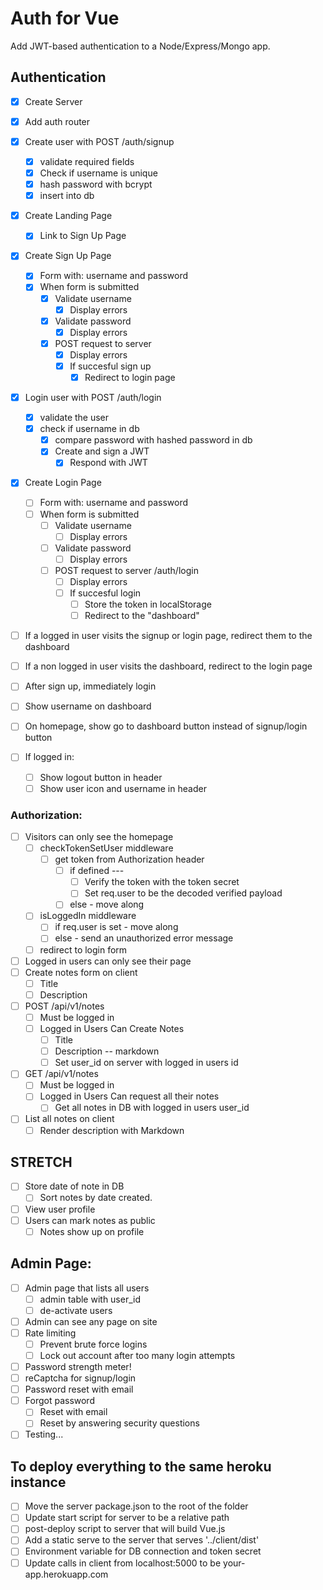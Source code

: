 # Auth for Vue

Add JWT-based authentication to a Node/Express/Mongo app.

## Authentication

- [x] Create Server
- [x] Add auth router
- [x] Create user with POST /auth/signup
  - [x] validate required fields
  - [x] Check if username is unique
  - [x] hash password with bcrypt
  - [x] insert into db
- [x] Create Landing Page
  - [x] Link to Sign Up Page
- [x] Create Sign Up Page
  - [x] Form with: username and password
  - [x] When form is submitted
    - [x] Validate username
      - [x] Display errors
    - [x] Validate password
      - [x] Display errors
    - [x] POST request to server
      - [x] Display errors
      - [x] If succesful sign up
        - [x] Redirect to login page
- [x] Login user with POST /auth/login

  - [x] validate the user
  - [x] check if username in db
    - [x] compare password with hashed password in db
    - [x] Create and sign a JWT
      - [x] Respond with JWT

- [x] Create Login Page
  - [ ] Form with: username and password
  - [ ] When form is submitted
    - [ ] Validate username
      - [ ] Display errors
    - [ ] Validate password
      - [ ] Display errors
    - [ ] POST request to server /auth/login
      - [ ] Display errors
      - [ ] If succesful login
        - [ ] Store the token in localStorage
        - [ ] Redirect to the "dashboard"
- [ ] If a logged in user visits the signup or login page, redirect them to the dashboard
- [ ] If a non logged in user visits the dashboard, redirect to the login page
- [ ] After sign up, immediately login
- [ ] Show username on dashboard
- [ ] On homepage, show go to dashboard button instead of signup/login button
- [ ] If logged in:
  - [ ] Show logout button in header
  - [ ] Show user icon and username in header

### Authorization:

- [ ] Visitors can only see the homepage
  - [ ] checkTokenSetUser middleware
    - [ ] get token from Authorization header
      - [ ] if defined ---
        - [ ] Verify the token with the token secret
        - [ ] Set req.user to be the decoded verified payload
      - [ ] else - move along
  - [ ] isLoggedIn middleware
    - [ ] if req.user is set - move along
    - [ ] else - send an unauthorized error message
  - [ ] redirect to login form
- [ ] Logged in users can only see their page
- [ ] Create notes form on client
  - [ ] Title
  - [ ] Description
- [ ] POST /api/v1/notes
  - [ ] Must be logged in
  - [ ] Logged in Users Can Create Notes
    - [ ] Title
    - [ ] Description -- markdown
    - [ ] Set user_id on server with logged in users id
- [ ] GET /api/v1/notes
  - [ ] Must be logged in
  - [ ] Logged in Users Can request all their notes
    - [ ] Get all notes in DB with logged in users user_id
- [ ] List all notes on client
  - [ ] Render description with Markdown

## STRETCH

- [ ] Store date of note in DB
  - [ ] Sort notes by date created.
- [ ] View user profile
- [ ] Users can mark notes as public
  - [ ] Notes show up on profile

## Admin Page:

- [ ] Admin page that lists all users
  - [ ] admin table with user_id
  - [ ] de-activate users
- [ ] Admin can see any page on site
- [ ] Rate limiting
  - [ ] Prevent brute force logins
  - [ ] Lock out account after too many login attempts
- [ ] Password strength meter!
- [ ] reCaptcha for signup/login
- [ ] Password reset with email
- [ ] Forgot password
  - [ ] Reset with email
  - [ ] Reset by answering security questions
- [ ] Testing...

## To deploy everything to the same heroku instance

- [ ] Move the server package.json to the root of the folder
- [ ] Update start script for server to be a relative path
- [ ] post-deploy script to server that will build Vue.js
- [ ] Add a static serve to the server that serves '../client/dist'
- [ ] Environment variable for DB connection and token secret
- [ ] Update calls in client from localhost:5000 to be your-app.herokuapp.com
